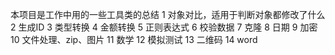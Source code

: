 本项目是工作中用的一些工具类的总结
   1 对象对比，适用于判断对象都修改了什么
   2 生成ID
   3 类型转换
   4 金额转换
   5 正则表达式
   6 校验数据
   7 克隆
   8 日期
   9 加密
   10 文件处理、zip、图片
   11 数学
   12 模拟测试
   13 二维码
   14 word